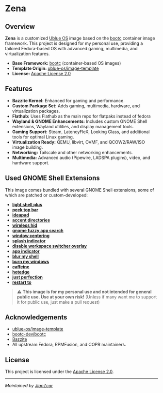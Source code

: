 # Zena

## Overview

**Zena** is a customized [Ublue OS](https://github.com/ublue-os) image based on the [bootc](https://github.com/bootc-dev/bootc) container image framework. This project is designed for my personal use, providing a tailored Fedora-based OS with advanced gaming, multimedia, and virtualization features.

- **Base Framework:** [bootc](https://github.com/bootc-dev/bootc) (container-based OS images)
- **Template Origin:** [ublue-os/image-template](https://github.com/ublue-os/image-template)
- **License:** [Apache License 2.0](LICENSE)

## Features

- **Bazzite Kernel:** Enhanced for gaming and performance.
- **Custom Package Set:** Adds gaming, multimedia, hardware, and virtualization packages.
- **Flathub:** Uses Flathub as the main repo for flatpaks instead of fedora
- **Wayland & GNOME Enhancements:** Includes custom GNOME Shell extensions, Wayland utilities, and display management tools.
- **Gaming Support:** Steam, LatencyFleX, Looking Glass, and additional tools for optimal Linux gaming.
- **Virtualization Ready:** QEMU, libvirt, OVMF, and QCOW2/RAW/ISO image building.
- **Networking:** Tailscale and other networking enhancements.
- **Multimedia:** Advanced audio (Pipewire, LADSPA plugins), video, and hardware support.

## Used GNOME Shell Extensions

This image comes bundled with several GNOME Shell extensions, some of which are patched or custom-developed:

- [**light shell plus**](https://github.com/JianZcar/light-shell-plus)
- [**peek top bar**](https://github.com/JianZcar/peek-top-bar)
- [**ideapad**](https://extensions.gnome.org/extension/2992/ideapad/)
- [**accent directories**](https://extensions.gnome.org/extension/7535/accent-directories/)
- [**wireless hid**](https://extensions.gnome.org/extension/4228/wireless-hid/)
- [**gnome fuzzy app search**](https://extensions.gnome.org/extension/3956/gnome-fuzzy-app-search/)
- [**window centering**](https://extensions.gnome.org/extension/8087/window-centering/)
- [**splash indicator**](https://extensions.gnome.org/extension/8187/splash-indicator/)
- [**disable workspace switcher overlay**](https://extensions.gnome.org/extension/6358/disable-workspace-switcher-overlay/)
- [**app indicator**](https://extensions.gnome.org/extension/615/appindicator-support/)
- [**blur my shell**](https://extensions.gnome.org/extension/3193/blur-my-shell/)
- [**burn my windows**](https://extensions.gnome.org/extension/4679/burn-my-windows/)
- [**caffeine**](https://extensions.gnome.org/extension/517/caffeine/)
- [**hotedge**](https://extensions.gnome.org/extension/4222/hot-edge/)
- [**just perfection**](https://extensions.gnome.org/extension/3843/just-perfection/)
- [**restart to**](https://extensions.gnome.org/extension/7215/restart-to/)

> ⚠️ **This image is for my personal use and not intended for general public use. Use at your own risk!**
(Unless if many want me to support it for public use, just make a pull request)

## Acknowledgements

- [ublue-os/image-template](https://github.com/ublue-os/image-template)
- [bootc-dev/bootc](https://github.com/bootc-dev/bootc)
- [Bazzite](https://github.com/bazzite-org/bazzite)
- All upstream Fedora, RPMFusion, and COPR maintainers.

## License

This project is licensed under the [Apache License 2.0](LICENSE).

---
*Maintained by [JianZcar](https://github.com/JianZcar)*
